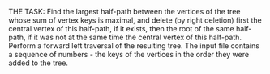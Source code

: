 THE TASK:
Find the largest half-path between the vertices of the tree whose sum of vertex keys is maximal,
and delete (by right deletion) first the central vertex of this half-path, if it exists,
then the root of the same half-path, if it was not at the same time the central vertex of this half-path. Perform a forward left traversal of the resulting tree.
The input file contains a sequence of numbers - the keys of the vertices in the order they were added to the tree.
